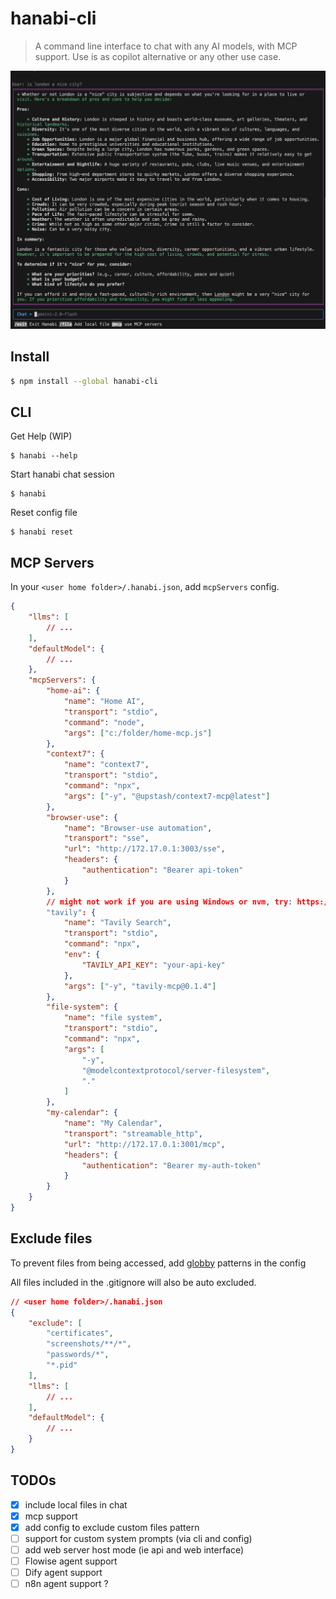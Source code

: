 # hanabi-cli

> A command line interface to chat with any AI models, with MCP support. Use is as copilot alternative or any other use case.

![Chat demo](screenshots/screenshot1.png)

## Install

```bash
$ npm install --global hanabi-cli
```

## CLI

Get Help (WIP)

```
$ hanabi --help
```

Start hanabi chat session

```
$ hanabi
```

Reset config file

```
$ hanabi reset
```

## MCP Servers

In your `<user home folder>/.hanabi.json`, add `mcpServers` config.

```json
{
	"llms": [
		// ...
	],
	"defaultModel": {
		// ...
	},
	"mcpServers": {
		"home-ai": {
			"name": "Home AI",
			"transport": "stdio",
			"command": "node",
			"args": ["c:/folder/home-mcp.js"]
		},
		"context7": {
			"name": "context7",
			"transport": "stdio",
			"command": "npx",
			"args": ["-y", "@upstash/context7-mcp@latest"]
		},
		"browser-use": {
			"name": "Browser-use automation",
			"transport": "sse",
			"url": "http://172.17.0.1:3003/sse",
			"headers": {
				"authentication": "Bearer api-token"
			}
		},
        // might not work if you are using Windows or nvm, try: https://github.com/modelcontextprotocol/servers/issues/64
		"tavily": {
			"name": "Tavily Search",
			"transport": "stdio",
			"command": "npx",
			"env": {
				"TAVILY_API_KEY": "your-api-key"
			},
			"args": ["-y", "tavily-mcp@0.1.4"]
		},
		"file-system": {
			"name": "file system",
			"transport": "stdio",
			"command": "npx",
			"args": [
				"-y",
				"@modelcontextprotocol/server-filesystem",
				"."
			]
		},
		"my-calendar": {
			"name": "My Calendar",
			"transport": "streamable_http",
			"url": "http://172.17.0.1:3001/mcp",
			"headers": {
				"authentication": "Bearer my-auth-token"
			}
		}
	}
}
```

## Exclude files

To prevent files from being accessed, add [globby](https://github.com/sindresorhus/globby) patterns in the config

All files included in the .gitignore will also be auto excluded.

```json
// <user home folder>/.hanabi.json
{
	"exclude": [
        "certificates", 
        "screenshots/**/*", 
        "passwords/*", 
        "*.pid"
    ],
	"llms": [
		// ...
	],
	"defaultModel": {
		// ...
	}
}
```

## TODOs

- [x] include local files in chat
- [x] mcp support
- [x] add config to exclude custom files pattern
- [ ] support for custom system prompts (via cli and config)
- [ ] add web server host mode (ie api and web interface)
- [ ] Flowise agent support
- [ ] Dify agent support
- [ ] n8n agent support ?
